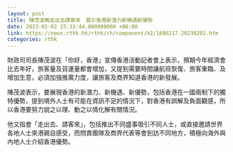 ```yaml
---
layout: post
title: 陳茂波稱走出去請客來　展示香港新潛力新機遇新優勢
date: 2023-02-02 15:33:44.000000000 +08:00
link: https://news.rthk.hk/rthk/ch/component/k2/1686217-20230202.htm
categories: rthk
---
```


財政司司長陳茂波在「你好，香港」宣傳香港活動記者會上表示，預期今年經濟會比去年好，旅客量及貨運量都會增加，又提到需要時間讓航班恢復、旅客重臨、及增加生意，必須加強推廣力度，讓旅客及商界知道香港的新發展。

陳茂波表示，要展現香港的新潛力、新機遇、新優勢，包括香港在一國兩制下的獨特優勢，提到境外人士有可能在資訊不足的情況下，對香港有誤解及負面觀感，所以香港要努力說之以理、動之以情化解有關情況。

他又指會「走出去、請客來」，包括推出不同盛事吸引不同人士，或直接邀請世界各地人士來港親自感受，而問責團隊及商界代表等會到訪不同地方，積極向海外與內地人士介紹香港優勢。
